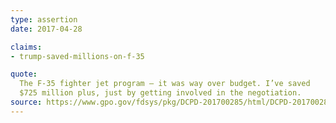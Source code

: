 ```yaml
---
type: assertion
date: 2017-04-28

claims:
- trump-saved-millions-on-f-35

quote:
  The F-35 fighter jet program — it was way over budget. I’ve saved
  $725 million plus, just by getting involved in the negotiation.
source: https://www.gpo.gov/fdsys/pkg/DCPD-201700285/html/DCPD-201700285.htm
---
```

